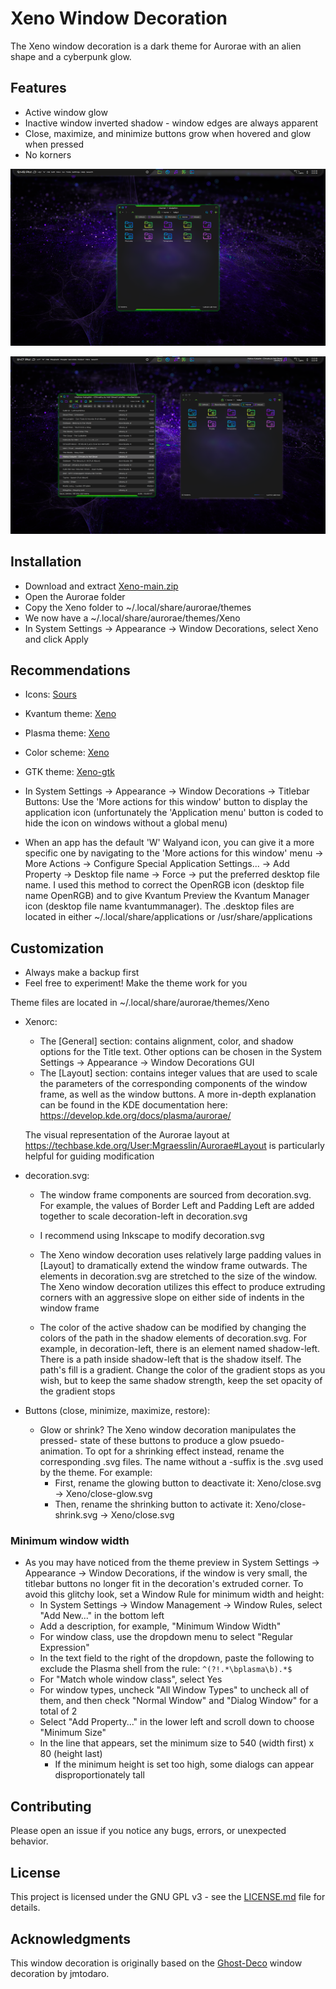 # Xeno Window Decoration

The Xeno window decoration is a dark theme for Aurorae with an alien shape and a cyberpunk glow.

## Features

- Active window glow
- Inactive window inverted shadow - window edges are always apparent
- Close, maximize, and minimize buttons grow when hovered and glow when pressed
- No korners

![screenshot of Xeno window decoration](preview/screenshot-01.png)

![screenshot of Xeno window decoration with active and inactive windows](preview/screenshot-02.png)

## Installation

- Download and extract [Xeno-main.zip](https://github.com/tully-t/Xeno)
- Open the Aurorae folder
- Copy the Xeno folder to ~/.local/share/aurorae/themes
- We now have a ~/.local/share/aurorae/themes/Xeno
- In System Settings -> Appearance -> Window Decorations, select Xeno and click Apply

## Recommendations

- Icons: [Sours](https://github.com/tully-t/Sours)
- Kvantum theme: [Xeno](https://github.com/tully-t/Xeno/tree/main/Kvantum)
- Plasma theme: [Xeno](https://github.com/tully-t/Xeno/tree/main/Plasma)
- Color scheme: [Xeno](https://github.com/tully-t/Xeno/tree/main/color-schemes)
- GTK theme: [Xeno-gtk](https://github.com/tully-t/Xeno/tree/main/GTK)

- In System Settings -> Appearance -> Window Decorations -> Titlebar Buttons: Use the 'More actions for this window' button to display the application icon (unfortunately the 'Application menu' button is coded to hide the icon on windows without a global menu)
- When an app has the default 'W' Walyand icon, you can give it a more specific one by navigating to the 'More actions for this window' menu -> More Actions -> Configure Special Application Settings... -> Add Property -> Desktop file name -> Force -> put the preferred desktop file name. I used this method to correct the OpenRGB icon (desktop file name OpenRGB) and to give Kvantum Preview the Kvantum Manager icon (desktop file name kvantummanager). The .desktop files are located in either ~/.local/share/applications or /usr/share/applications

## Customization

- Always make a backup first
- Feel free to experiment! Make the theme work for you

Theme files are located in ~/.local/share/aurorae/themes/Xeno

- Xenorc:
    - The [General] section: contains alignment, color, and shadow options for the Title text. Other options can be chosen in the System Settings -> Appearance -> Window Decorations GUI
    - The [Layout] section: contains integer values that are used to scale the parameters of the corresponding components of the window frame, as well as the window buttons. A more in-depth explanation can be found in the KDE documentation here: https://develop.kde.org/docs/plasma/aurorae/

    The visual representation of the Aurorae layout at https://techbase.kde.org/User:Mgraesslin/Aurorae#Layout is particularly helpful for guiding modification

- decoration.svg:

    - The window frame components are sourced from decoration.svg. For example, the values of Border Left and Padding Left are added together to scale decoration-left in decoration.svg

    - I recommend using Inkscape to modify decoration.svg

    - The Xeno window decoration uses relatively large padding values in [Layout] to dramatically extend the window frame outwards. The elements in decoration.svg are stretched to the size of the window. The Xeno window decoration utilizes this effect to produce extruding corners with an aggressive slope on either side of indents in the window frame

    - The color of the active shadow can be modified by changing the colors of the path in the shadow elements of decoration.svg. For example, in decoration-left, there is an element named shadow-left. There is a path inside shadow-left that is the shadow itself. The path's fill is a gradient. Change the color of the gradient stops as you wish, but to keep the same shadow strength, keep the set opacity of the gradient stops

- Buttons (close, minimize, maximize, restore):

    - Glow or shrink? The Xeno window decoration manipulates the pressed- state of these buttons to produce a glow psuedo-animation. To opt for a shrinking effect instead, rename the corresponding .svg files. The name without a -suffix is the .svg used by the theme. For example:
        - First, rename the glowing button to deactivate it: Xeno/close.svg -> Xeno/close-glow.svg
        - Then, rename the shrinking button to activate it: Xeno/close-shrink.svg -> Xeno/close.svg

### Minimum window width
- As you may have noticed from the theme preview in System Settings -> Appearance -> Window Decorations, if the window is very small, the titlebar buttons no longer fit in the decoration's extruded corner. To avoid this glitchy look, set a Window Rule for minimum width and height:
    - In System Settings -> Window Management -> Window Rules, select "Add New..." in the bottom left
    - Add a description, for example, "Minimum Window Width"
    - For window class, use the dropdown menu to select "Regular Expression"
    - In the text field to the right of the dropdown, paste the following to exclude the Plasma shell from the rule: `^(?!.*\bplasma\b).*$`
    - For "Match whole window class", select Yes
    - For window types, uncheck "All Window Types" to uncheck all of them, and then check "Normal Window" and "Dialog Window" for a total of 2
    - Select "Add Property..." in the lower left and scroll down to choose "Minimum Size"
    - In the line that appears, set the minimum size to 540 (width first) x 80 (height last)
        - If the minimum height is set too high, some dialogs can appear disproportionately tall

## Contributing

Please open an issue if you notice any bugs, errors, or unexpected behavior.

## License

This project is licensed under the GNU GPL v3 - see the [LICENSE.md](LICENSE.md) file for details.

## Acknowledgments

This window decoration is originally based on the [Ghost-Deco](https://github.com/jmtodaro/Ghost-Deco) window decoration by jmtodaro.

